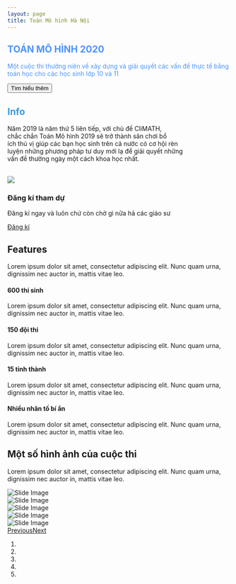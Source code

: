 ```yaml
---
layout: page
title: Toán Mô hình Hà Nội
---
```


<main class="page landing-page">
  <section
    class="clean-block clean-hero"
    style="
      background-image: url('../assets/img/img/2015/741306_477279049091580_2977568849935161971_o.jpg');
      color: rgba(9, 107, 255, 0.72);
    "
  >
    <div class="text">
      <h2>TOÁN MÔ HÌNH 2020</h2>
      <p>
        Một cuộc thi thường niên về xây dựng và giải quyết các vấn đề thực tế
        bằng toán học cho các học sinh lớp 10 và 11
      </p>
      <button class="btn btn-outline-light btn-lg" type="button">
        Tìm hiểu thêm
      </button>
    </div>
  </section>
  <section class="clean-block clean-info dark">
    <div class="container">
      <div class="block-heading">
        <h2 class="text-info" style="color: #3b99e0;">Info</h2>
        <p class="text-justify" style="max-width: 80%;">
          Năm 2019 là năm thứ 5 liên tiếp, với chủ đề CliMATH, chắc&nbsp;chắn
          Toán Mô hình 2019 sẽ trở thành sân chơi bổ ích&nbsp;thú vị giúp các
          bạn học sinh trên cả nước có cơ hội&nbsp;rèn luyện những phương pháp
          tư duy mới lạ để giải&nbsp;quyết những vấn đề thường ngày một cách
          khoa học&nbsp;nhất.<br /><br />
        </p>
      </div>
      <div class="row align-items-center">
        <div class="col-md-6">
          <img
            class="img-thumbnail"
            src="../assets/img/img/2018/37313509_1055697111249768_853889556288634880_o.jpg"
          />
        </div>
        <div class="col-md-6">
          <h3>Đăng kí tham dự</h3>
          <div class="getting-started-info">
            <p>Đăng kí ngay và luôn chứ còn chờ gì nữa hả các giáo sư</p>
          </div>
          <a class="btn btn-outline-primary btn-lg" role="button" href="#"
            >Đăng kí</a
          >
        </div>
      </div>
    </div>
  </section>
  <section class="clean-block features">
    <div class="container">
      <div class="block-heading">
        <h2 class="text-info">Features</h2>
        <p>
          Lorem ipsum dolor sit amet, consectetur adipiscing elit. Nunc quam
          urna, dignissim nec auctor in, mattis vitae leo.
        </p>
      </div>
      <div class="row justify-content-center">
        <div class="col-md-5 feature-box">
          <i class="icon-star icon"></i>
          <h4>600 thí sinh</h4>
          <p>
            Lorem ipsum dolor sit amet, consectetur adipiscing elit. Nunc quam
            urna, dignissim nec auctor in, mattis vitae leo.
          </p>
        </div>
        <div class="col-md-5 feature-box">
          <i class="icon-pencil icon"></i>
          <h4>150 đội thi</h4>
          <p>
            Lorem ipsum dolor sit amet, consectetur adipiscing elit. Nunc quam
            urna, dignissim nec auctor in, mattis vitae leo.
          </p>
        </div>
        <div class="col-md-5 feature-box">
          <i class="icon-screen-smartphone icon"></i>
          <h4>15 tỉnh thành</h4>
          <p>
            Lorem ipsum dolor sit amet, consectetur adipiscing elit. Nunc quam
            urna, dignissim nec auctor in, mattis vitae leo.
          </p>
        </div>
        <div class="col-md-5 feature-box">
          <i class="icon-refresh icon"></i>
          <h4>Nhiều nhân tố bí ẩn</h4>
          <p>
            Lorem ipsum dolor sit amet, consectetur adipiscing elit. Nunc quam
            urna, dignissim nec auctor in, mattis vitae leo.
          </p>
        </div>
      </div>
    </div>
  </section>
  <section class="clean-block slider dark">
    <div class="container">
      <div class="block-heading">
        <h2 class="text-info">Một số hình ảnh của cuộc thi</h2>
        <p>
          Lorem ipsum dolor sit amet, consectetur adipiscing elit. Nunc quam
          urna, dignissim nec auctor in, mattis vitae leo.
        </p>
      </div>
      <div class="carousel slide" data-ride="carousel" id="carousel-1">
        <div class="carousel-inner" role="listbox">
          <div class="carousel-item active">
            <img
              class="w-100 d-block"
              src="../assets/img/img/hopbao/11754398_510555149097303_7920562704540906155_o.jpg"
              alt="Slide Image"
            />
          </div>
          <div class="carousel-item">
            <img
              class="w-100 d-block"
              src="../assets/img/img/2017/17 i.jpg"
              alt="Slide Image"
            />
          </div>
          <div class="carousel-item">
            <img
              class="w-100 d-block"
              src="../assets/img/img/2015/11823004_512807922205359_4290046518946818663_o.jpg"
              alt="Slide Image"
            />
          </div>
          <div class="carousel-item">
            <img
              class="w-100 d-block"
              src="../assets/img/img/2018/37274219_1055697507916395_4340234065161486336_o.jpg"
              alt="Slide Image"
            />
          </div>
          <div class="carousel-item">
            <img
              class="w-100 d-block"
              src="../assets/img/img/2017/20157686_841926342626847_4743813260323541839_o.jpg"
              alt="Slide Image"
            />
          </div>
        </div>
        <div>
          <a
            class="carousel-control-prev"
            href="#carousel-1"
            role="button"
            data-slide="prev"
            ><span class="carousel-control-prev-icon"></span
            ><span class="sr-only">Previous</span></a
          ><a
            class="carousel-control-next"
            href="#carousel-1"
            role="button"
            data-slide="next"
            ><span class="carousel-control-next-icon"></span
            ><span class="sr-only">Next</span></a
          >
        </div>
        <ol class="carousel-indicators">
          <li data-target="#carousel-1" data-slide-to="0" class="active"></li>
          <li data-target="#carousel-1" data-slide-to="1"></li>
          <li data-target="#carousel-1" data-slide-to="2"></li>
          <li data-target="#carousel-1" data-slide-to="3"></li>
          <li data-target="#carousel-1" data-slide-to="4"></li>
        </ol>
      </div>
    </div>
  </section>
</main>
